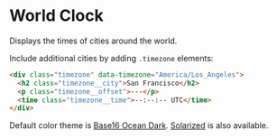 # World Clock
Displays the times of cities around the world.

Include additional cities by adding `.timezone` elements:

```html
<div class="timezone" data-timezone="America/Los_Angeles">
  <h2 class="timezone__city">San Francisco</h2>
  <p class="timezone__offset">---</p>
  <time class="timezone__time">--:--:-- UTC</time>
</div>
```

Default color theme is [Base16 Ocean Dark](https://chriskempson.github.io/base16/#ocean). [Solarized](http://ethanschoonover.com/solarized) is also available.
